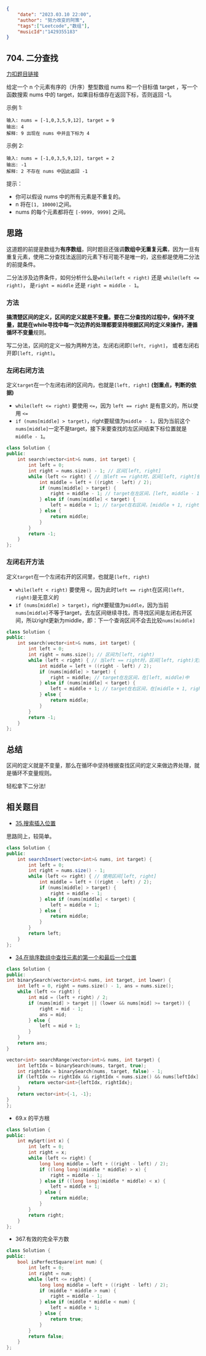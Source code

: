 ```json
{
    "date": "2023.03.10 22:00",
    "author": "努力改变的阿策",
  	"tags":["Leetcode","数组"],
  	"musicId":"1429355183"
}
```

## 704. 二分查找

[力扣题目链接](https://leetcode.cn/problems/binary-search/)

给定一个 n 个元素有序的（升序）整型数组 nums 和一个目标值 target  ，写一个函数搜索 nums 中的 target，如果目标值存在返回下标，否则返回 -1。

示例 1:

```text
输入: nums = [-1,0,3,5,9,12], target = 9     
输出: 4       
解释: 9 出现在 nums 中并且下标为 4     
```

示例 2:

```text
输入: nums = [-1,0,3,5,9,12], target = 2     
输出: -1        
解释: 2 不存在 nums 中因此返回 -1        
```

提示：

- 你可以假设 nums 中的所有元素是不重复的。
- n 将在`[1, 10000]`之间。
- nums 的每个元素都将在 `[-9999, 9999]` 之间。

## 思路

这道题的前提是数组为**有序数组**，同时题目还强调**数组中无重复元素**，因为一旦有重复元素，使用二分查找法返回的元素下标可能不是唯一的，这些都是使用二分法的前提条件。

二分法涉及边界条件，如何分析什么是`while(left < right)` 还是 `while(left <= right)`， 是`right = middle` 还是 `right = middle - 1`。

### 方法

**搞清楚区间的定义，区间的定义就是不变量。**要在二分查找的过程中，保持不变量，就是在while寻找中每一次边界的处理都要坚持根据区间的定义来操作，遵循**循环不变量**规则。

写二分法，区间的定义一般为两种方法，左闭右闭即`[left, right]`， 或者左闭右开即`[left, right)`。

### 左闭右闭方法

定义`target`在一个左闭右闭的区间内，也就是`[left, right]` **(划重点，判断的依据)**

- `while(left <= right)` 要使用 `<=`，因为 `left == right` 是有意义的，所以使用 `<=`
- `if (nums[middle] > target)`，right要赋值为`middle - 1`，因为当前这个`nums[middle]`一定不是target，接下来要查找的左区间结束下标位置就是`middle - 1`。

```c++
class Solution {
public:
    int search(vector<int>& nums, int target) {
        int left = 0;
        int right = nums.size() - 1; // 区间[left, right]
        while (left <= right) { // 当left == right时，区间[left, right]依然有效，所以用<=
            int middle = left + ((right - left) / 2);
            if (nums[middle] > target) {
                right = middle - 1; // target在左区间，[left, middle - 1],所以right = middle - 1
            } else if (nums[middle] < target) {
                left = middle + 1; // target在右区间，[middle + 1, right]所以left = middle + 1
            } else {
                return middle;
            }
        }
        return -1;
    }
};
```

### 左闭右开方法

定义`target`在一个左闭右开的区间里，也就是`[left, right)`

- `while(left < right)` 要使用 `<`，因为此时`left == right`在区间`[left, right)`是无意义的
- `if (nums[middle] > target)`，right要赋值为`middle`，因为当前`nums[middle]`不等于target，去左区间继续寻找，而寻找区间是左闭右开区间，所以right更新为middle，即：下一个查询区间不会去比较`nums[middle]`

```c++	
class Solution {
public:
    int search(vector<int>& nums, int target) {
        int left = 0;
        int right = nums.size(); // 区间为[left, right)
        while (left < right) { // 当left == right时，区间[left, right)无效
            int middle = left + ((right - left) / 2);
            if (nums[middle] > target) {
                right = middle; // target在左区间，在[left, middle)中
            } else if (nums[middle] < target) {
                left = middle + 1; // target在右区间，在[middle + 1, right)中
            } else {
                return middle;
            }
        }
        return -1;
    }
};
```

## 总结

区间的定义就是不变量，那么在循环中坚持根据查找区间的定义来做边界处理，就是循环不变量规则。

轻松拿下二分法!

## 相关题目

- [35.搜索插入位置](https://programmercarl.com/0035.搜索插入位置.html)

思路同上，较简单。

```java
class Solution {
public:
    int searchInsert(vector<int>& nums, int target) {
        int left = 0;
        int right = nums.size() - 1;
        while (left <= right) { // 使用区间[left, right]
            int middle = left + ((right - left) / 2);
            if (nums[middle] > target) {
                right = middle - 1;
            } else if (nums[middle] < target) {
                left = middle + 1;
            } else {
                return middle;
            }
        }
        return left;
    }
};
```

- [34.在排序数组中查找元素的第一个和最后一个位置](https://programmercarl.com/0034.在排序数组中查找元素的第一个和最后一个位置.html)

```c++
class Solution {
public:
int binarySearch(vector<int>& nums, int target, int lower) {
    int left = 0, right = nums.size() - 1, ans = nums.size();
    while (left <= right) {
        int mid = (left + right) / 2;
        if (nums[mid] > target || (lower && nums[mid] >= target)) {
            right = mid - 1;
            ans = mid;
        } else {
            left = mid + 1;
        }
    }
    return ans;
}

vector<int> searchRange(vector<int>& nums, int target) {
    int leftIdx = binarySearch(nums, target, true);
    int rightIdx = binarySearch(nums, target, false) - 1;
    if (leftIdx <= rightIdx && rightIdx < nums.size() && nums[leftIdx] == target && nums[rightIdx] == target) {
        return vector<int>{leftIdx, rightIdx};
    }
    return vector<int>{-1, -1};
}
};
```

- 69.x 的平方根

```c++
class Solution {
public:
    int mySqrt(int x) {
        int left = 0;
        int right = x;
        while (left <= right) {
            long long middle = left + ((right - left) / 2);
            if ((long long)(middle * middle) > x) {
                right = middle - 1;
            } else if ((long long)(middle * middle) < x) {
                left = middle + 1;
            } else {
                return middle;
            }
        }
        return right;
    }
};
```

- 367.有效的完全平方数

```c++
class Solution {
public:
    bool isPerfectSquare(int num) {
        int left = 0;
        int right = num;
        while (left <= right) {
            long long middle = left + ((right - left) / 2);
            if (middle * middle > num) {
                right = middle - 1;
            } else if (middle * middle < num) {
                left = middle + 1;
            } else {
                return true;
            }
        }
        return false;
    }
};
```


